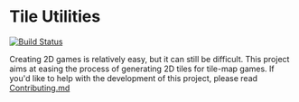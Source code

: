 # Tile Utilities

[![Build Status](https://travis-ci.org/tay10r/tile_utilities.svg?branch=master)](https://travis-ci.org/tay10r/tile_utilities)

Creating 2D games is relatively easy, but it can still be difficult.
This project aims at easing the process of generating 2D tiles for tile-map games.
If you'd like to help with the development of this project, please read [Contributing.md](Contributing.md)
